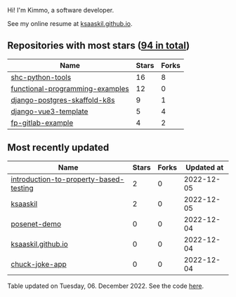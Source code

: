 Hi! I'm Kimmo, a software developer.

See my online resume at [ksaaskil.github.io](https://ksaaskil.github.io).

<!-- repositories starts -->

## Repositories with most stars ([94 in total](https://github.com/ksaaskil?tab=repositories))
| Name        | Stars           | Forks  |
| ------------- |-------------| -----|
|[shc-python-tools](https://github.com/ksaaskil/shc-python-tools)|16|8
|[functional-programming-examples](https://github.com/ksaaskil/functional-programming-examples)|12|0
|[django-postgres-skaffold-k8s](https://github.com/ksaaskil/django-postgres-skaffold-k8s)|9|1
|[django-vue3-template](https://github.com/ksaaskil/django-vue3-template)|5|4
|[fp-gitlab-example](https://github.com/ksaaskil/fp-gitlab-example)|4|2

<!-- repositories ends -->
<!-- recent_repositories starts -->

## Most recently updated
| Name        | Stars           | Forks  | Updated at
| ------------- |-------------| -----|-----|
|[introduction-to-property-based-testing](https://github.com/ksaaskil/introduction-to-property-based-testing)|2|0|2022-12-05
|[ksaaskil](https://github.com/ksaaskil/ksaaskil)|2|0|2022-12-05
|[posenet-demo](https://github.com/ksaaskil/posenet-demo)|0|0|2022-12-04
|[ksaaskil.github.io](https://github.com/ksaaskil/ksaaskil.github.io)|0|0|2022-12-04
|[chuck-joke-app](https://github.com/ksaaskil/chuck-joke-app)|0|0|2022-12-04

<!-- recent_repositories ends -->
<!-- updated_at starts -->
Table updated on Tuesday, 06. December 2022. See the code [here](https://github.com/ksaaskil/ksaaskil).
<!-- updated_at ends -->
